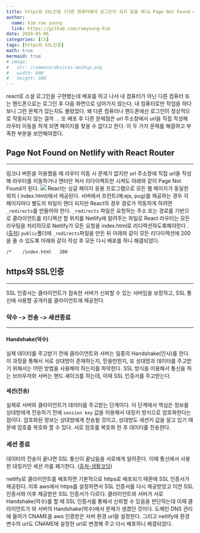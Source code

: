 ```yaml
---
title: https와 SSL인증 (다른 컴퓨터에서 로그인이 되지 않을 때)& Page Not Found on Netlify with React Router
author:
  name: kim rae young
  link: https://github.com/raeyoung-kim
date: 2020-05-06
categories: [CS]
tags: [https와 SSL인증]
math: true
mermaid: true
# image:
#   src: /commons/devices-mockup.png
#   width: 800
#   height: 500
---
```


react로 소셜 로그인을 구현했는데 배포를 하고 나서 내 컴퓨터가 아닌 다른 컴퓨터 또는 핸드폰으로는 로그인 후 다음 화면으로 넘어가지 않는다.
내 컴퓨터로만 작업을 하다 보니 그런 문제가 있는지도 몰랐었다.
왜 다른 컴퓨터나 핸드폰에선 로그인이 정상적으로 작동되지 않는 걸까 ...
또 배포 후 다른 문제점은 url 주소창에서 url을 직접 작성해 라우터 이동을 하게 되면 페이지를 찾을 수 없다고 한다.
이 두 가지 문제를 해결하고 부족한 부분을 보안해야겠다.

## Page Not Found on Netlify with React Router
---
링크나 버튼을 이용했을 때 라우터 이동 시 문제가 없지만 url 주소창에 직접 url을 작성해 라우터를 이동하거나 엔터만 쳐서 리다이렉트만 시켜도 아래와 같이 Page Not Found가 된다.
![](https://images.velog.io/images/760kry/post/414ae390-82d7-41d5-9792-a644fc441894/Screen%20Shot%202020-05-04%20at%205.54.12%20PM.png)
React는 싱글 페이지 응용 프로그램으로 모든 웹 페이지가 동일한 위치 ( index.html)에서 제공된다. 서버에서 프런트(예:ejs, pug)를 제공하는 경우 각 페이지마다 별도의 파일이 렌더 되지만 React의 경우 경로가 작동하게 하려면 `_redirects`를 만들어야 한다.
`_redirects` 파일은 요청하는 주소 또는 경로를 기반으로 클라이언트를 리디렉션 할 위치를 Netlify에 알려주는 파일로 React 라우터는 모든 라우팅을 처리하므로 Netlify가 모든 요청을 index.html로 리디렉션하도록해야한다 .
([출처](https://www.edwardbeazer.com/routing-react-apps-hosted-on-netlify/))
`public`폴더에 `_redirects`파일을 만든 뒤 아래와 같이 모든 리다이렉션에 200을 줄 수 있도록 아래와 같이 작성 후 모든 다시 배포를 하니 해결되었다.
```
/*    /index.html   200
```


## https와 SSL인증
---
SSL 인증서는 클라이언트가 접속한 서버가 신뢰할 수 있는 서버임을 보장하고, SSL 통신에 사용할 공개키를 클라이언트에 제공한다.

### 악수 -> 전송 -> 세션종료
---
#### Handshake(악수)
실제 데이터를 주고받기 전에 클라이언트와 서버는 일종의 Handshake(인사)를 한다. 이 과정을 통해서 서로 상대방이 존재하는지, 믿을만한지, 또 상대방과 데이터를 주고받기 위해서는 어떤 방법을 사용해야 하는지를 파악한다.
SSL 방식을 이용해서 통신을 하는 브라우저와 서버는 핸드 셰이크를 하는데, 이때 SSL 인증서를 주고받는다.

#### 세션(전송)
실제로 서버와 클라이언트가 데이터를 주고받는 단계이다. 이 단계에서 핵심은 정보를 상대방에게 전송하기 전에 `session key` 값을 이용해서 대칭키 방식으로 암호화한다는 점이다. 암호화된 정보는 상대방에게 전송될 것이고, 상대방도 세션키 값을 알고 있기 때문에 암호를 복호화 할 수 있다. 서로 암호를 복호화 한 후 데이터를 전송한다.

### 세션 종료
데이터의 전송이 끝나면 SSL 통신이 끝났음을 서로에게 알려준다. 이때 통신에서 사용한 대칭키인 세션 카를 폐기한다.
([출처-생활코딩](https://opentutorials.org/course/228/4894))

netlify로 클라이언트를 배포하면 기본적으로 https로 배포되기 때문에 SSL 인증서가 제공된다. 
이후 aws에서 https를 설정하면서 SSL 인증서를 다시 제공받았고 이전 SSL 인증서와 이후 제공받은 SSL 인증서가 다르다.
클라이언트와 서버가 서로 Handshake(악수)를 할 때 SSL 인증서를 통해서 신뢰할 수 있음을 판단하는데 이때 클라이언트가 와 서버의 Handshake(악수)에서 문제가 생겼던 것이다.
도메인 DNS 관리에 들어가 CNAME을 aws 인증받은 서버 환경 url을 설정한다. 그리고 netlify에 환경 변수의 url도 CNAME에 설정한 url로 변경해 주고 다시 배포하니 해결되었다.
